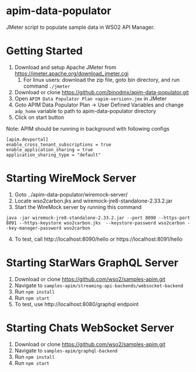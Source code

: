 # apim-data-populator
JMeter script to populate sample data in WSO2 API Manager.

# Getting Started
1. Download and setup Apache JMeter from https://jmeter.apache.org/download_jmeter.cgi
    1. For linux users: download the zip file, goto bin directory, and run command `./jmeter`
2. Download or clone https://github.com/binodmx/apim-data-populator.git
3. Open `APIM Data Populator Plan <apim-version>.jmx` in JMeter
4. Goto APIM Data Populator Plan → User Defined Variables and change `adp_home` variable to path to apim-data-populator directory
5. Click on start button

Note: APIM should be running in background with following configs
```
[apim.devportal]
enable_cross_tenant_subscriptions = true
enable_application_sharing = true
application_sharing_type = "default"
```

# Starting WireMock Server
1. Goto ../apim-data-populator/wiremock-server/
2. Locate wso2carbon.jks and wiremock-jre8-standalone-2.33.2.jar
3. Start the WireMock server by running this command

```
java -jar wiremock-jre8-standalone-2.33.2.jar --port 8090 --https-port 8091 --https-keystore wso2carbon.jks  --keystore-password wso2carbon --key-manager-password wso2carbon
```
4. To test, call http://localhost:8090/hello or https://localhost:8091/hello 

# Starting StarWars GraphQL Server
1. Download or clone https://github.com/wso2/samples-apim.git
2. Navigate to `samples-apim/streaming-api-backends/websocket-backend`
3. Run `npm install`
4. Run `npm start`
5. To test, use http://localhost:8080/graphql endpoint

# Starting Chats WebSocket Server
1. Download or clone https://github.com/wso2/samples-apim.git
2. Navigate to `samples-apim/graphql-backend`
3. Run `npm install`
4. Run `npm start`